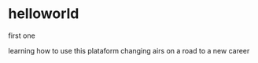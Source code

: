 # helloworld
first one 

learning how to use this plataform 
changing airs 
on a road to a new career
